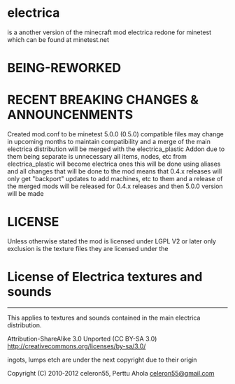 # electrica
is a another version of the minecraft mod electrica redone for minetest which can be found at minetest.net

# BEING-REWORKED

# RECENT BREAKING CHANGES & ANNOUNCENMENTS

Created mod.conf to be minetest 5.0.0 (0.5.0) compatible files may change in upcoming months to maintain compatibility and a merge of the main electrica distribution will be merged with the electrica_plastic Addon due to them being separate is unnecessary all items, nodes, etc from electrica_plastic will become electrica ones this will be done using aliases and all changes that will be done to the mod means that 0.4.x releases will only get "backport" updates to add machines, etc to them and a release of the merged mods will be released for 0.4.x releases and then 5.0.0 version will be made


# LICENSE

Unless otherwise stated the mod is licensed under LGPL V2 or later only exclusion is the texture files they are licensed under the 

# License of Electrica textures and sounds
---------------------------------------

This applies to textures and sounds contained in the main electrica
distribution.

Attribution-ShareAlike 3.0 Unported (CC BY-SA 3.0)
http://creativecommons.org/licenses/by-sa/3.0/

ingots, lumps etch are under the next copyright due to their origin

Copyright (C) 2010-2012 celeron55, Perttu Ahola <celeron55@gmail.com>
